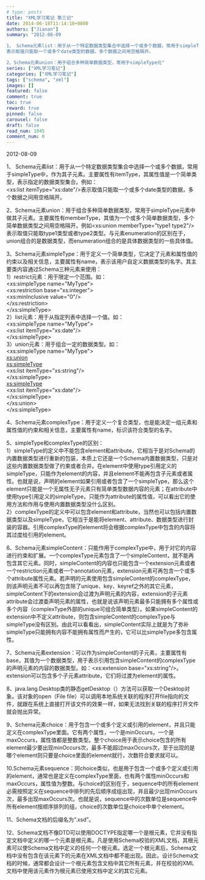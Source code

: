 ```yaml
---
# type: posts 
title: "XML学习笔记 第三记"
date: 2014-06-18T11:14:10+0800
authors: ["Jianan"]
summary: "2012-08-09

1、 Schema元素list：用于从一个特定数据类型集合中选择一个或多个数据，常用于simpleType中，作为其子元素。主要属性有itemType，其属性值是一个简单类型，表示指定的数据类型集合。例如：
表示取值只能取一个或多个date类型的数据，多个数据之间用空格隔开。

2、Schema元素union：用于组合多种简单数据类型，常用于simpleType元"
series: ["XML学习笔记"]
categories: ["XML学习笔记"]
tags: ["schema", "xml"]
images: []
featured: false
comment: true
toc: true
reward: true
pinned: false
carousel: false
draft: false
read_num: 1045
comment_num: 0
---
```


2012-08-09  
  
1、
Schema元素list：用于从一个特定数据类型集合中选择一个或多个数据，常用于simpleType中，作为其子元素。主要属性有itemType，其属性值是一个简单类型，表示指定的数据类型集合。例如：  
<xs:list itemType="xs:date"/>表示取值只能取一个或多个date类型的数据，多个数据之间用空格隔开。  
  
2、Schema元素union：用于组合多种简单数据类型，常用于simpleType元素中做其子元素。主要属性有memberType，其值为一个或多个简单数据类型，多个简单数据类型之间用空格隔开。例如<xs:union
memberType="type1
type2"/>表示取值只能取type1类型或者type2类型。与元素enumeration的区别在于，union组合的是数据类型，而enumeration组合的是具体数据类型的一些具体值。  
  
3、Schema元素simpleType：用于定义一个简单类型，它决定了元素和属性值的约束以及相关信息，主要属性有name，表示该用户自定义数据类型的名字。其主要类内容通过Schema三种元素来使用：  
    1）restrict元素：用于限定一个范围。如：  
        <xs:simpleType name="MyType">  
            <xs:restriction base="xs:integer">  
                <xs:minInclusive value="0"/>  
            </xs:restriction>  
        </xs:simpleType>  
    2）list元素：用于从指定列表中选择一个值。如：  
        <xs:simpleType name="MyType">  
            <xs:list itemType="xs:date"/>  
        </xs:simpleType>  
    3）union元素：用于组合一定的数据类型。如：  
        <xs:simpleType name="MyType">  
            <xs:union>  
                <xs:simpleType>  
                    <xs:list itemType="xs:string"/>  
                </xs:simpleType>  
                <xs:simpleType>  
                    <xs:list itemType="xs:date"/>  
                </xs:simpleType>  
            </xs:union>  
        </xs:simpleType>  
  
4、Schema元素complexType：用于定义一个复合类型，也是能决定一组元素和属性值的约束和相关信息，主要属性有name，标识该符合类型的名字。  
  
5、simpleType和complexType的区别：  
    1）simpleType的定义中不能包含element和attribute，它相当于是对Schema的内置数据类型进行重新的包装，本质上它还是一个Schema内置数据类型，只是对这些内置数据类型做了约束或者合并。在element中使用type引用定义的simpleType，只能作为element的内容，并且element不能再包含子元素或者属性。也就是说，声明的element如果引用或者包含了一个simpleType，那么这个element只能是一个无属性无子元素只有简单类型数据内容的元素；在attribute中使用type引用定义的simpleType，只能作为attribute的属性值，可以看出它的使用方法和作用与使用内置数据类型没什么区别。  
    2）complexType的定义中可以包含element和attribute，当然也可以包括内置数据类型以及simpleType，它相当于是能将element、attribute、数据类型进行封装的容器。引用complexType的element将会根据complexType中包含的内容将其过度给引用的element。  
  
6、Schema元素simpleContent：只能作用于complexType中，用于对它的内容进行约束和扩展。一个complexType元素包含了一个simpleContent，就不能再包含其它元素。同时，simpleContent的内容也只能包含一个extension元素或者一个restriction元素或者一个annotation元素，extension元素可再包含一个或多个attribute属性元素。若声明的元素使用包含simpleContent的complexType，则该声明元素不可以再包含除了unique、key、keyref之外的其它元素，simpleContent下的extension会过渡为声明元素的内容，extension的子元素attribute会过渡委声明元素的属性，也就是说该声明元素最多只能拥有多个属性或多个内容（complexType外部的unique可组合简单类型）。如果simpleContent的extension中不定义attribute，则包含simpleContent的complexType与simpleType没有区别。由此可以看看出，simpleContent实际上就是为了弥补simpleType只能拥有内容不能拥有属性而产生的，它可以比simpleType多包含属性。  
  
7、Schema元素extension：可以作为simpleContent的子元素，主要属性有base，其值为一个数据类型，用于表示引用包含simpleContent的complexType的声明元素的内容的数据类型。如：<xs:extension
base="xs:string"/>。extension可以包含多个子元素attribute，它们将过渡为element的属性。  
  
8、java.lang.Desktop类的静态getDesktop（）方法可以获取一个Desktop对象。该对象的open（File
file）可以调用本地系统关联的程序打开file指向的文件，就跟在系统上直接打开该文件的效果一样，如果无法找到关联的程序打开文件就会抛出异常。  
  
9、Schema元素choice：用于包含一个或多个定义或引用的element，并且只能定义在complexType里面。它有两个属性，一个是minOccurs，一个是maxOccurs，属性值都是整数类型。整个choice用于表示choice包含的所有element最少要出现minOccurs次，最多不能超过maxOccurs次，至于出现的是哪个element则只要是choice里面的element就行，次数符合要求就可以。  
  
10.Schema元素sequence：同choice类似，也是用于包含一个或多个定义或引用的element，通常也是定义在complexType里面，也有两个属性minOccurs和maxOccurs，属性值为整数。与choice的区别在于，sequence中的所有element必需按照定义在sequence中排列的先后顺序成组出现，并且最少出现minOccurs次，最多出现maxOccurs次。也就是说，sequence中的次数单位是sequence中所有element按顺序排列的组，choice的次数单位是choice中单个element。  
  
11、Schema文档的后缀名为“.xsd”。  
  
12、Schema文档不像DTD可以使用DOCTYPE指定哪一个是根元素，它并没有指定文档中定义的哪一个元素是根元素。凡是使用Schema校验的XML文档，其根元素可以使Schema文档中定义的任何一个根元素。选定一个根元素后，Schema文档中没有包含在该元素下的元素在XML文档中都不能出现。因此，设计Schema文档的时候，通常都会设计一个根元素包含文档中其它所有元素，并在校验的XML文档中使用该元素作为根元素已使用文档中定义的其它元素。

